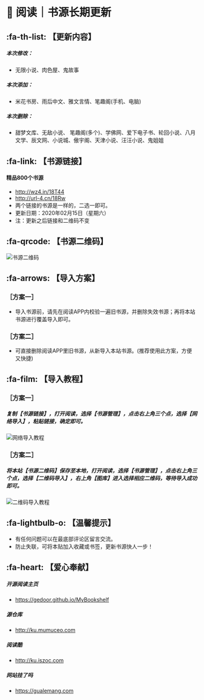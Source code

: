 # 📖 阅读｜书源长期更新

##  :fa-th-list: 【更新内容】

##### 本次修改：
- 无限小说、肉色屋、鬼故事
##### 本次添加：
- 米花书房、雨后中文、雅文言情、笔趣阁(手机、电脑)
##### 本次删除：
- 甜梦文库、无敌小说、
笔趣阁(多个)、学佛网、爱下电子书、轮回小说、八月文学、辰文网、小说城、傲宇阁、天津小说、汪汪小说、鬼姐姐

##  :fa-link: 【书源链接】

#### 精品800个书源
- http://wz4.in/18T44
- http://url-4.cn/18Rw
- 两个链接的书源是一样的，二选一即可。
- 更新日期：2020年02月15日（星期六）
- 注：更新之后链接和二维码不变

##  :fa-qrcode: 【书源二维码】

![书源二维码](https://images.gitee.com/uploads/images/2020/0112/161800_f306b3ea_5572791.png "书源二维码.png")

##  :fa-arrows: 【导入方案】

### ［方案一］
- 导入书源前，请先在阅读APP内校验一遍旧书源，并删除失效书源；再将本站书源进行覆盖导入即可。

### ［方案二］
- 可直接删除阅读APP里旧书源，从新导入本站书源。(推荐使用此方案，方便又快捷)


##  :fa-film: 【导入教程】

### ［方案一］
##### 复制【书源链接】，打开阅读，选择【书源管理】，点击右上角三个点，选择【网络导入】，粘贴链接，确定即可。
![网络导入教程](https://images.gitee.com/uploads/images/2020/0116/043317_4866ecb8_5572791.png "网络导入.png")

### ［方案二］
##### 将本站【书源二维码】保存至本地，打开阅读，选择【书源管理】，点击右上角三个点，选择【二维码导入】，右上角【图库】进入选择相应二维码，等待导入成功即可。
![二维码导入教程](https://images.gitee.com/uploads/images/2020/0116/045835_d9f8b4cd_5572791.png "二维码导入.png")

##  :fa-lightbulb-o: 【温馨提示】

- 有任何问题可以在最底部评论区留言交流。
- 防止失联，可将本贴加入收藏或书签，更新书源快人一步！

##  :fa-heart: 【爱心奉献】

##### 开源阅读主页
- https://gedoor.github.io/MyBookshelf

##### 源仓库
- http://ku.mumuceo.com

##### 阅读酷
- http://ku.iszoc.com

##### 网站挂了吗
- https://gualemang.com
